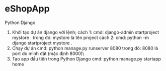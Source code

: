 # eShopApp
Python Django

1. Khởi tạo dự án django với lệnh;
cách 1:
cmd: django-admin startproject mystore .
trong đó: mystore là tên project
cách 2:
cmd: python -m django startproject mystore .
2. Chạy dự án
cmd: python manage.py runserver 8080
trong đó: 8080 là port do mình đặt (mặc định 8000)\
3. Tạo app đầu tiên trong Python Django
cmd: python manage.py startapp home